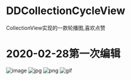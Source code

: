 # DDCollectionCycleView
CollectionView实现的一款轮播图,喜欢点赞
# 2020-02-28第一次编辑
![image](https://github.com/LuckDDS/DDCollectionCycleView/tree/master/AdvancePlan/AdvancePlan/1.jpg)
![jpg](https://github.com/LuckDDS/DDCollectionCycleView/tree/master/AdvancePlan/AdvancePlan/2.jpg)
![png](https://github.com/LuckDDS/DDCollectionCycleView/tree/master/AdvancePlan/AdvancePlan/3.png)
![gif](https://github.com/LuckDDS/DDCollectionCycleView/tree/master/AdvancePlan/AdvancePlan/brief.gif)
